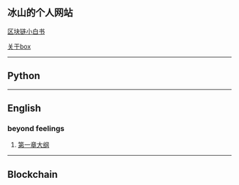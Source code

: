 冰山的个人网站
---
[区块链小白书](https://blockchainlittlebook.com)   

[关于box](https://mp.weixin.qq.com/s/j574I_ddSYwhKU67q8rWwg)

---
## Python


---
## English
### beyond feelings
1. [第一章大纲]()
---
## Blockchain

